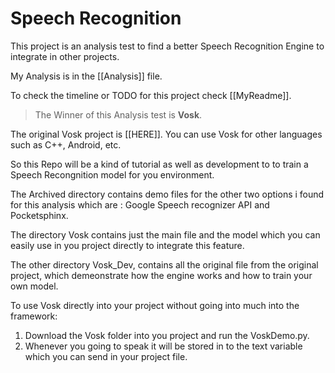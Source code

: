 # Speech Recognition
This project is an analysis test to find a better Speech Recognition Engine to integrate in other projects.

My Analysis is in the [[Analysis]] file.

To check the timeline or TODO for this project check [[MyReadme]].

> The Winner of this Analysis test is **Vosk**.

The original Vosk project is [[HERE]]. You can use Vosk for other languages such as C++, Android, etc.

So this Repo will be a kind of tutorial as well as development to to train a Speech Recongnition model for you environment.

The Archived directory contains demo files for  the other two options i found for this analysis which are : Google Speech recognizer API and Pocketsphinx.

The directory Vosk contains just the main file and the model which you can easily use in you project directly to integrate this feature.

The other directory Vosk_Dev, contains all the original file from the original project, which demeonstrate how the engine works and how to train your own model.

To use Vosk directly into your project without going into much into the framework:
1. Download the Vosk folder into you project and run the VoskDemo.py.
2. Whenever you going to speak it will be stored in to the text variable which you can send in your project file.